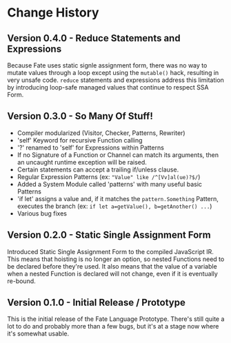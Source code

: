 # Change History

## Version 0.4.0 - Reduce Statements and Expressions
Because Fate uses static signle assignment form, there was no way to mutate values through a loop except using the `mutable()` hack, resulting in very unsafe code.  `reduce` statements and expressions address this limitation by introducing loop-safe managed values that continue to respect SSA Form.

## Version 0.3.0 - So Many Of Stuff!
* Compiler modularized (Visitor, Checker, Patterns, Rewriter)
* 'self' Keyword for recursive Function calling
* '?' renamed to 'self' for Expressions within Patterns
* If no Signature of a Function or Channel can match its arguments, then an uncaught runtime exception will be raised.
* Certain statements can accept a trailing if/unless clause.
* Regular Expression Patterns (ex: `"Value" like /^[Vv]al(ue)?$/`)
* Added a System Module called 'patterns' with many useful basic Patterns
* 'if let' assigns a value and, if it matches the `pattern.Something` Pattern, executes the branch (ex: `if let a=getValue(), b=getAnother() ...`)
* Various bug fixes

## Version 0.2.0 - Static Single Assignment Form
Introduced Static Single Assignment Form to the compiled JavaScript IR.  This means that hoisting is no longer an option, so nested Functions need to be declared before they're used.  It also means that the value of a variable when a nested Function is declared will not change, even if it is eventually re-bound.

## Version 0.1.0 - Initial Release / Prototype
This is the initial release of the Fate Language Prototype.  There's still quite a lot to do and probably more than a few bugs, but it's at a stage now where it's somewhat usable.
